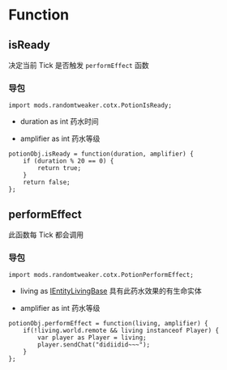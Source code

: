 # Function

## isReady

决定当前 Tick 是否触发 `performEffect` 函数

### 导包

```zenscript
import mods.randomtweaker.cotx.PotionIsReady;
```

* duration as int 药水时间

* amplifier as int 药水等级

```zenscript
potionObj.isReady = function(duration, amplifier) {
	if (duration % 20 == 0) {
		return true;
	}
	return false;
};
```

## performEffect

此函数每 Tick 都会调用

### 导包

```zenscript
import mods.randomtweaker.cotx.PotionPerformEffect;
```

* living as [IEntityLivingBase](https://docs.blamejared.com/1.12/en/Vanilla/Entities/IEntityLivingBase/) 具有此药水效果的有生命实体

* amplifier as int 药水等级

```zenscript
potionObj.performEffect = function(living, amplifier) {
 	if(!living.world.remote && living instanceof Player) {
		var player as Player = living;
		player.sendChat("didiidid~~~");
	}
};
```
